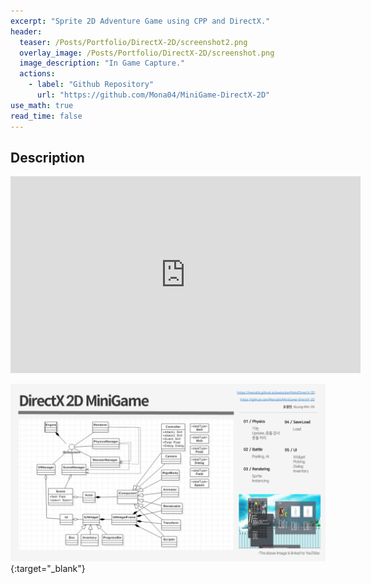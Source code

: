 ```yaml
---
excerpt: "Sprite 2D Adventure Game using CPP and DirectX."
header:
  teaser: /Posts/Portfolio/DirectX-2D/screenshot2.png
  overlay_image: /Posts/Portfolio/DirectX-2D/screenshot.png
  image_description: "In Game Capture."
  actions:
    - label: "Github Repository"
      url: "https://github.com/Mona04/MiniGame-DirectX-2D"
use_math: true
read_time: false
---
```


## Description

<iframe width="560" height="315" src="https://www.youtube.com/embed/6m-Btr6Jfgk" frameborder="0" allowfullscreen></iframe>

<br/>

[![Technical Documentation](/Posts/Portfolio/DirectX-2D/TechDoc.png)](/Posts/Portfolio/DirectX-2D/TechDoc.pdf){:target="_blank"}
